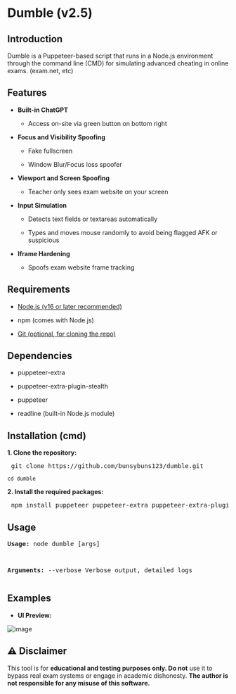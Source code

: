 # Dumble (v2.5)

## Introduction
Dumble is a Puppeteer-based script that runs in a Node.js environment through the command line (CMD) for simulating advanced cheating in online exams. (exam.net, etc)

## Features

- **Built-in ChatGPT**

    - Access on-site via green button on bottom right

- **Focus and Visibility Spoofing**

  - Fake fullscreen

  - Window Blur/Focus loss spoofer

- **Viewport and Screen Spoofing**

  - Teacher only sees exam website on your screen

- **Input Simulation**

  - Detects text fields or textareas automatically

  - Types and moves mouse randomly to avoid being flagged AFK or suspicious

- **Iframe Hardening**

  - Spoofs exam website frame tracking


## Requirements

- [Node.js (v16 or later recommended)](https://nodejs.org/en/download)

- npm (comes with Node.js)

- [Git (optional, for cloning the repo)](https://git-scm.com/downloads)


## Dependencies

- puppeteer-extra

- puppeteer-extra-plugin-stealth

- puppeteer

- readline (built-in Node.js module)

## Installation (cmd)

**1. Clone the repository:**

<pre> git clone https://github.com/bunsybuns123/dumble.git </pre>


``` cd dumble ```

**2. Install the required packages:**

<pre> npm install puppeteer puppeteer-extra puppeteer-extra-plugin-stealth </pre>


## Usage

**<pre>Usage:**
node dumble [args]


**Arguments:**
        --verbose    Verbose output, detailed logs
</pre>


## Examples

- **UI Preview:**

![image](https://github.com/user-attachments/assets/be089826-696d-421e-a509-561ebc8fced2)




## ⚠️ Disclaimer

This tool is for **educational and testing purposes only. Do not** use it to bypass real exam systems or engage in academic dishonesty. **The author is not responsible for any misuse of this software.**

